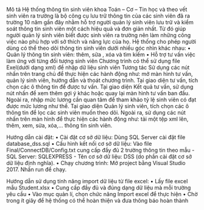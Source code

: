 ﻿Mô tả
Hệ thống thông tin sinh viên khoa Toán – Cơ – Tin học và theo vết sinh viên ra trường là bộ công cụ lưu trữ thông tin của các sinh viên đã ra trường 10 năm gần đây nhằm hỗ trợ người quản lý sinh viên lưu trữ và kiểm soát thông tin sinh viên một cách hiệu quả và đơn giản nhất. Từ đó giúp người quản lý sinh viên biết được sinh viên ra trường nên làm những công việc nào phù hợp với sở thích và năng lực của họ.
Hệ thống cho phép người dùng có thể theo dõi thông tin sinh viên dưới nhiều góc nhìn khác nhau:
•	Quản lý thông tin sinh viên: thêm, sửa , xóa và tìm kiếm
•	Hỗ trợ tư vấn việc làm ứng với từng đối tượng sinh viên
Chương trình có thể sử dụng file Exel(dưới dạng xml) để nhập dữ liệu sinh viên
Tương tác
Sử dụng các nút nhấn trên trang chủ để thực hiện các hành động như: mở màn hình tư vấn, quản lý sinh viên, hướng dẫn và thoát chương trình.
Tại giao diện tư vấn, tích chọn các ô thông tin để được tư vấn.
Tại giao diện Kết quả tư vấn, sử dụng nút nhấn để xem thêm gợi ý khác hoặc quay lại màn hình tư vấn ban đầu. Ngoài ra, nhập mức lương cần quan tâm để tham khảo tỷ lệ sinh viên có đạt được mức lương như thế.
Tại giao diện Quản lý sinh viên, tích chọn các ô thông tin để lọc các sinh viên muốn theo dõi. Ngoài ra, sử dụng các nút nhấn trên màn hình để thực hiện các hành động như: tải một tệp xml lên, thêm, xem, sửa, xóa,… thông tin sinh viên.

Hướng dẫn cài đặt:
• Cài đặt cơ sở dữ liệu: Dùng SQL Server cài đặt file database_dss.sql
• Cấu hình kết nối cơ sở dữ liệu: Vào file Final/ConnectDB/Config.txt cung cấp đầy đủ 2 trường thông tin theo mẫu
	- SQL Server: SQLEXPRESS 
	- Tên cơ sở dữ liệu: DSS (do phần cài đặt cơ sở dữ liệu định nghĩa).
• Chạy chương trình: Mở project bằng Visual Studio 2017. Nhấn run để chạy.

Hướng dẫn sử dụng tính năng import dữ liệu từ file excel:
• Lấy file excel mẫu Student.xlsx
• Cung cấp đầy đủ và đúng dạng dữ liệu mà mỗi trường yêu cầu
• Vào mục quản lí, chọn chức năng Import excel để thực hiện
• Chờ trong ít giây để hệ thống có thể hoàn thiện và đưa thông báo hoàn thành